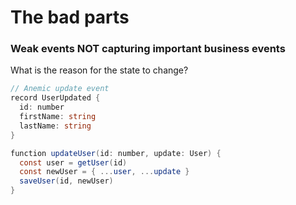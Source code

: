 # The bad parts

### Weak events NOT capturing important business events

What is the reason for the state to change?

```cs {none|1-6|9|all}
// Anemic update event
record UserUpdated {
  id: number
  firstName: string
  lastName: string
}

function updateUser(id: number, update: User) {
  const user = getUser(id)
  const newUser = { ...user, ...update }
  saveUser(id, newUser)
}
```
